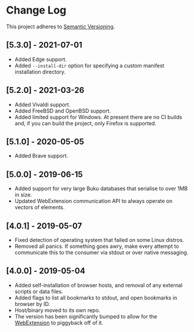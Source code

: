 # Change Log

This project adheres to [Semantic Versioning](http://semver.org/).

## [5.3.0] - 2021-07-01

- Added Edge support.
- Added `--install-dir` option for specifying a custom manifest installation directory.

## [5.2.0] - 2021-03-26

- Added Vivaldi support.
- Added FreeBSD and OpenBSD support.
- Added limited support for Windows. At present there are no CI builds and, if you can build the project, only Firefox is supported.

## [5.1.0] - 2020-05-05

- Added Brave support.

## [5.0.0] - 2019-06-15

- Added support for very large Buku databases that serialise to over 1MB in size.
- Updated WebExtension communication API to always operate on vectors of elements.

## [4.0.1] - 2019-05-07

- Fixed detection of operating system that failed on some Linux distros.
- Removed all panics. If something goes awry, make every attempt to communicate this to the consumer via stdout or over native messaging.

## [4.0.0] - 2019-05-04

- Added self-installation of browser hosts, and removal of any external scripts or data files.
- Added flags to list all bookmarks to stdout, and open bookmarks in browser by ID.
- Host/binary moved to its own repo.
- The version has been significantly bumped to allow for the [WebExtension](https://github.com/SamHH/bukubrow-host) to piggyback off of it.
